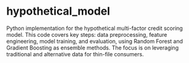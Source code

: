 # hypothetical_model
Python implementation for the hypothetical multi-factor credit scoring model. This code covers key steps: data preprocessing, feature engineering, model training, and evaluation, using Random Forest and Gradient Boosting as ensemble methods. The focus is on leveraging traditional and alternative data for thin-file consumers.
